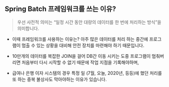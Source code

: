 ## Spring Batch 프레임워크를 쓰는 이유?

> 우선 사전적 의미는 “일정 시간 동안 대량의 데이터를 한 번에 처리하는 방식”을 의미합니다.



- 이때 프레임워크를 사용하는 이유는? 아주 많은 데이터를 처리 하는 중간에 프로그램이 멈출 수 있는 상황을 대비해 안전 장치를 마련해야 하기 때문입니다.

- 10만개의 데이터를 복잡한 JOIN을 걸어 DB간 이동 시키는 도중 프로그램이 멈춰버리면 처음부터 다시 시작할 수 없기 때문에 작업 지점을 기록해야하며,

- 급여나 은행 이자 시스템의 경우 특정 일 (7월, 오늘, 2020년, 등등)에 했던 처리를 또 하는 중복 불상사도 막아야하는 이유가 있습니다.
